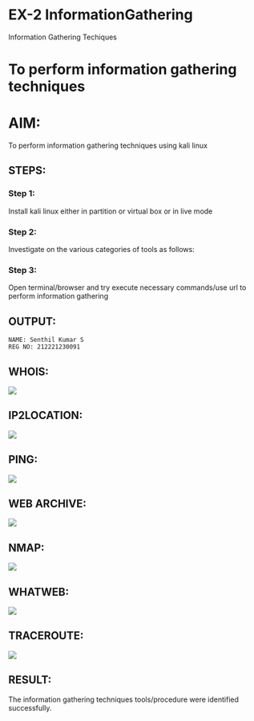# EX-2 InformationGathering
Information Gathering Techiques

# To perform information gathering techniques

# AIM:

To perform information gathering techniques using kali linux 

## STEPS:

### Step 1:

Install kali linux either in partition or virtual box or in live mode

### Step 2:

Investigate on the various categories of tools as follows:

### Step 3:
Open terminal/browser and try execute necessary commands/use url to perform information gathering


## OUTPUT:
```
NAME: Senthil Kumar S 
REG NO: 212221230091
```
## WHOIS:
![](o1.png)


## IP2LOCATION:
![](o2.png)

## PING:
![](o3.png)


## WEB ARCHIVE:
![](o4.png)

## NMAP:
![](o5.png)


## WHATWEB:
![](o6.png)



## TRACEROUTE:

![](o7.png)



## RESULT:
The information gathering techniques tools/procedure were  identified successfully.

